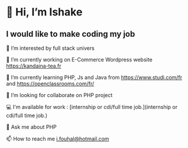 # 👋 Hi, I’m Ishake

## I would like to make coding my job

👀 I’m interested by full stack univers

🔭 I’m currently working on E-Commerce Wordpress website https://kandaina-tea.fr 

🌱 I’m currently learning PHP, Js and Java from https://www.studi.com/fr and https://openclassrooms.com/fr/

👯 I’m looking for collaborate on PHP project

💻 I'm available for work : [internship or cdi/full time job.](internship or cdi/full time job.)

💬 Ask me about PHP

📫 How to reach me i.fouhal@hotmail.com
